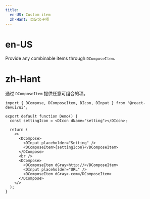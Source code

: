 ```yaml
---
title:
  en-US: Custom item
  zh-Hant: 自定义子项
---
```


# en-US

Provide any combinable items through `DComposeItem`.

# zh-Hant

通过 `DComposeItem` 提供任意可组合的项。

```tsx
import { DCompose, DComposeItem, DIcon, DInput } from '@react-devui/ui';

export default function Demo() {
  const settingIcon = <DIcon dName="setting"></DIcon>;

  return (
    <>
      <DCompose>
        <DInput placeholder="Setting" />
        <DComposeItem>{settingIcon}</DComposeItem>
      </DCompose>
      <br />
      <DCompose>
        <DComposeItem dGray>http://</DComposeItem>
        <DInput placeholder="URL" />
        <DComposeItem dGray>.com</DComposeItem>
      </DCompose>
    </>
  );
}
```
